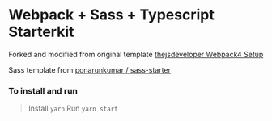 # Webpack + Sass + Typescript Starterkit
Forked and modified from original template [thejsdeveloper Webpack4 Setup](https://github.com/thejsdeveloper/webpack4-setup)

Sass template from [ ponarunkumar / sass-starter ](https://github.com/ponarunkumar/sass-starter)

### To install and run
> Install `yarn`
> Run  `yarn start`
